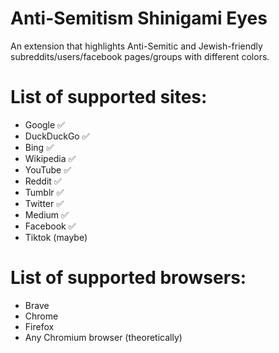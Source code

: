 # Anti-Semitism Shinigami Eyes



An extension that highlights Anti-Semitic and Jewish-friendly subreddits/users/facebook pages/groups with different colors.

# List of supported sites:

* Google ✅
* DuckDuckGo ✅
* Bing ✅
* Wikipedia ✅
* YouTube ✅
* Reddit ✅
* Tumblr ✅
* Twitter ✅
* Medium ✅
* Facebook ✅
* Tiktok (maybe)

# List of supported browsers:

* Brave
* Chrome
* Firefox
* Any Chromium browser (theoretically)
